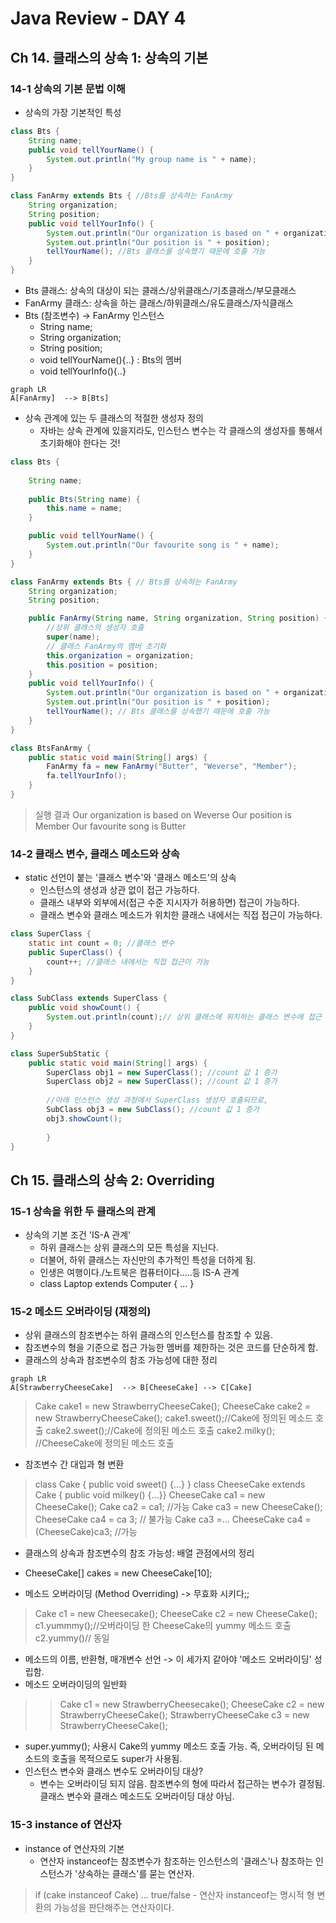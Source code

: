 # Java Review - DAY 4
## Ch 14. 클래스의 상속 1: 상속의 기본
### 14-1 상속의 기본 문법 이해
* 상속의 가장 기본적인 특성
```java
class Bts {
	String name;
	public void tellYourName() {
		System.out.println("My group name is " + name);
	}
}

class FanArmy extends Bts { //Bts를 상속하는 FanArmy
	String organization;
	String position;
	public void tellYourInfo() {
		System.out.println("Our organization is based on " + organization);
		System.out.println("Our position is " + position);
		tellYourName(); //Bts 클래스를 상속했기 때문에 호출 가능
	}
}
```
* Bts 클래스: 상속의 대상이 되는 클래스/상위클래스/기초클래스/부모클래스
* FanArmy 클래스: 상속을 하는 클래스/하위클래스/유도클래스/자식클래스
* Bts (참조변수) -> FanArmy 인스턴스
	- String name;
	- String organization;
	- String position;
	- void tellYourName(){..} : Bts의 멤버
	- void tellYourInfo(){..}  

```mermaid
graph LR
A[FanArmy]  --> B[Bts]
```
* 상속 관계에 있는 두 클래스의 적절한  생성자 정의
	- 자바는 상속 관계에 있을지라도, 인스턴스 변수는 각 클래스의 생성자를 통해서 초기화해야 한다는 것!
```java
class Bts {
	
	String name;
	
	public Bts(String name) {
		this.name = name;
	}

	public void tellYourName() {
		System.out.println("Our favourite song is " + name);
	}
}

class FanArmy extends Bts { // Bts를 상속하는 FanArmy
	String organization;
	String position;

	public FanArmy(String name, String organization, String position) {
		//상위 클래스의 생성자 호출
		super(name);
		// 클래스 FanArmy의 멤버 초기화
		this.organization = organization;
		this.position = position;
	}
	public void tellYourInfo() {
		System.out.println("Our organization is based on " + organization);
		System.out.println("Our position is " + position);
		tellYourName(); // Bts 클래스를 상속했기 때문에 호출 가능
	}
}

class BtsFanArmy {
	public static void main(String[] args) {
		FanArmy fa = new FanArmy("Butter", "Weverse", "Member");
		fa.tellYourInfo();
	}
}
```
>실행 결과
>Our organization is based on Weverse
Our position is Member
Our favourite song is Butter

### 14-2 클래스 변수, 클래스 메소드와 상속
* static 선언이 붙는 '클래스 변수'와 '클래스 메소드'의 상속
	- 인스턴스의 생성과 상관 없이 접근 가능하다.
	- 클래스 내부와 외부에서(접근 수준 지시자가 허용하면) 접근이 가능하다.
	- 클래스 변수와 클래스 메소드가 위치한 클래스 내에서는 직접 접근이 가능하다.
```java
class SuperClass {
	static int count = 0; //클래스 변수
	public SuperClass() {
		count++; //클래스 내에서는 직접 접근이 가능
	}
}

class SubClass extends SuperClass {
	public void showCount() {
		System.out.println(count);// 상위 클래스에 위치하는 클래스 변수에 접근
	}
}

class SuperSubStatic {
	public static void main(String[] args) {
		SuperClass obj1 = new SuperClass(); //count 값 1 증가
		SuperClass obj2 = new SuperClass(); //count 값 1 증가
		
		//아래 인스턴스 생성 과정에서 SuperClass 생성자 호출되므로,
		SubClass obj3 = new SubClass(); //count 값 1 증가
		obj3.showCount();
	
		}
}
```

## Ch 15. 클래스의 상속 2: Overriding
### 15-1 상속을 위한 두 클래스의 관계
* 상속의 기본 조건 'IS-A 관계'
	- 하위 클래스는 상위 클래스의 모든 특성을 지닌다.
	- 더불어, 하위 클래스는 자신만의 추가적인 특성을 더하게 됨.
	- 인생은 여행이다./노트북은 컴퓨터이다.....등 IS-A 관계
	- class Laptop extends Computer { ... }

### 15-2 메소드 오버라이딩 (재정의)
* 상위 클래스의 참조변수는 하위 클래스의 인스턴스를 참조할 수 있음.
* 참조변수의 형을 기준으로 접근 가능한 멤버를 제한하는 것은 코드를 단순하게 함.
* 클래스의 상속과 참조변수의 참조 가능성에 대한 정리

```mermaid
graph LR
A[StrawberryCheeseCake]  --> B[CheeseCake] --> C[Cake]
```
> Cake cake1 = new StrawberryCheeseCake();
> CheeseCake cake2 = new StrawberryCheeseCake();
> cake1.sweet();//Cake에 정의된 메소드 호출
> cake2.sweet();//Cake에 정의된 메소드 호출
> cake2.milky(); //CheeseCake에 정의된 메소드 호출

* 참조변수 간 대입과 형 변환
> class Cake {
> public void sweet() {...} }
> class CheeseCake extends Cake { public void milkey() {...}}
> CheeseCake ca1 = new CheeseCake();
> Cake ca2 = ca1; //가능
> Cake ca3 = new CheeseCake();
> CheeseCake ca4 = ca 3; // 불가능
> Cake ca3 =...
> CheeseCake ca4 = (CheeseCake)ca3; //가능

* 클래스의 상속과 참조변수의 참조 가능성: 배열 관점에서의 정리
* CheeseCake[] cakes = new CheeseCake[10];

* 메소드 오버라이딩 (Method Overriding) -> 무효화 시키다;;
> Cake c1 = new Cheesecake();
> CheeseCake c2 = new CheeseCake();
> c1.yummmy();//오버라이딩 한 CheeseCake의 yummy 메소드 호출
> c2.yummy()// 동일
* 메소드의 이름, 반환형, 매개변수 선언 -> 이 세가지 같아야 '메소드 오버라이딩' 성립함.
* 메소드 오버라이딩의 일반화
> > Cake c1 = new StrawberryCheesecake();
> CheeseCake c2 = new StrawberryCheeseCake();
> StrawberryCheeseCake c3 = new StrawberryCheeseCake();
* super.yummy(); 사용시 Cake의 yummy 메소드 호출 가능. 즉, 오버라이딩 된 메소드의 호출을 목적으로도 super가 사용됨.
* 인스턴스 변수와 클래스 변수도 오버라이딩 대상? 
	- 변수는 오버라이딩 되지 않음. 참조변수의 형에 따라서 접근하는 변수가 결정됨. 클래스 변수와 클래스 메소드도 오버라이딩 대상 아님.
### 15-3 instance of 연산자
* instance of 연산자의 기본
	- 연산자 instanceof는 참조변수가 참조하는 인스턴스의 '클래스'나 참조하는 인스턴스가 '상속하는 클래스'를 묻는 연산자.
> if (cake instanceof Cake) ... true/false
	- 연산자 instanceof는 명시적 형 변환의 가능성을 판단해주는 연산자이다.
